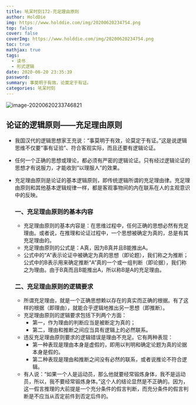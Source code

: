 ```yaml
---
title: 吼呆时刻172-充足理由原则
author: HoldDie
img: https://www.holddie.com/img/20200620234754.png
top: false
cover: false
coverImg: https://www.holddie.com/img/20200620234754.png
toc: true
mathjax: true
tags:
  - 读书
  - 形式逻辑
date: 2020-06-20 23:35:39
password:
summary: 事莫明于有效，论莫定于有证。
categories: 吼呆时刻
---
```


![image-20200620233746821](https://www.holddie.com/img/20200620234754.png)

## 论证的逻辑原则——充足理由原则

- 我国汉代的逻辑思想家王充说：“事莫明于有效，论莫定于有证。”这是说逻辑思维不仅要“事有证验”、符合客观实际，而且还要有逻辑论证。
- 任何一个正确的思想或理论，都必须有严密的逻辑论证。只有经过逻辑论证的思想才有说服力，才能收到“以理服人”的效果。
- 充足理由原则是论证的基本逻辑原则，即传统逻辑所谓的充足理由律。充足理由原则和其他基本逻辑规律一样，都是客观事物间的内在联系在人的主观意识中的反映。

  ### 一、充足理由原则的基本内容

  - 充足理由原则的基本内容是：在思维过程中，任何正确的思想必然有充足理由。或者说，在推理和论证过程中，一个思想被确定为真的，总是有其充足理由的。
  - 充足理由原则的公式是：A真，因为B真并且B能推出A。
  - 公式中的“A”表示论证中被确定为真的思想（即论题），我们称之为推断；公式中的B表示用来确定推断“A”真的一个或一组判断（即论据），我们称之为理由。由于B真而且B能推出A，所以称B是A的充足理由。

  ### 二、充足理由原则的逻辑要求

  - 所谓充足理由，就是一个正确思想赖以存在的真实而正确的根据。有了这样的根据（即理由），就能合乎逻辑地推出另一思想（即推断）。
  - 充足理由原则的逻辑要求包括下列两个方面：
    - 第一，作为理由的判断应当是被断定为真的；
    - 第二，理由和推断之间应当具有逻辑上的必然联系。
  - 违反充足理由原则要求的逻辑错误是理由不充足。它有两种表现：
    - 第一种表现是理由本身是虚假的，即用以判明和确定论题为真的论据本身是假的。
    - 第二种表现是理由和推断之间没有必然的联系，或者说推论不符合逻辑。
  - 有人说：“如果一个人是运动员，那么他就要经常锻炼身体，我不是运动员，所以，我不要经常锻炼身体。”这个人的结论显然是不正确的。因为，这一假言推理的大前提是一个充分条件的假言判断，而充分条件的假言判断是不应当从否定前件到否定后件的。